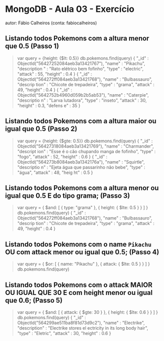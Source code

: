# MongoDB - Aula 03 - Exercício
autor: Fábio Calheiros (conta: fabiocalheiros)

## Listando todos Pokemons com a altura menor que 0.5 (Passo 1)

> var query = {height: {$lt: 0.5}}
> db.pokemons.find(query)
{ "_id" : ObjectId("56427252084aeb3a13421767"), "name" : "Pikachu", "description
" : "Rato elétrico bem fofinho", "type" : "electric", "attack" : 55, "height" :
0.4 }
{ "_id" : ObjectId("564272ff084aeb3a13421768"), "name" : "Bulbassauro", "descrip
tion" : "Chicote de trepadeira", "type" : "grama", "attack" : 49, "height" : 0.4
 }
{ "_id" : ObjectId("5642752b4960d059b2b5ab53"), "name" : "Caterpie", "descriptio
n" : "Larva lutadora", "type" : "inseto", "attack" : 30, "height" : 0.3, "defens
e" : 35 }
>

## Listando todos Pokemons com a altura maior ou igual que 0.5 (Passo 2)

> var query = {height: {$gte: 0.5}}
> db.pokemons.find(query)
{ "_id" : ObjectId("56427318084aeb3a13421769"), "name" : "Charmander", "descript
ion" : "Esse é o cão chupando manga de fofinho", "type" : "fogo", "attack" : 52,
 "height" : 0.6 }
{ "_id" : ObjectId("564273b8084aeb3a1342176a"), "name" : "Squirtle", "descriptio
n" : "Ejeta água que passarinho não bebe", "type" : "água", "attack" : 48, "heig
ht" : 0.5 }
>

## Listando todos Pokemons com a altura menor ou igual que 0.5 E do tipo grama; (Passo 3)

> var query = { $and: [ { type: "grama" }, { height: { $lte: 0.5 } } ] }
> db.pokemons.find(query)
{ "_id" : ObjectId("564272ff084aeb3a13421768"), "name" : "Bulbassauro", "descrip
tion" : "Chicote de trepadeira", "type" : "grama", "attack" : 49, "height" : 0.4
 }


## Listando todos Pokemons com o name `Pikachu` OU com attack menor ou igual que 0.5; (Passo 4)

> var query = { $or: [ { name: "Pikachu" }, { attack: { $lte: 0.5 } } ] }
> db.pokemons.find(query)
> 

## Listando todos Pokemons com o attack MAIOR OU IGUAL QUE 30 E com  height menor ou igual que 0.6; (Passo 5)


> var query = { $and: [ { attack: { $gte: 30 } }, { height: { $lte: 0.6 } } ] }
> db.pokemons.find(query)
{ "_id" : ObjectId("564299ae511ba8f81d73d9c2"), "name" : "Electrike", "description" : "Electrike stores el
ectricity in its long body hair", "type" : "Eletric", "attack" : 30, "height" : 0.6 }
